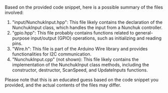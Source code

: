 Based on the provided code snippet, here is a possible summary of the files involved:

1. "input/NunchukInput.hpp": This file likely contains the declaration of the NunchukInput class, which handles the input from a Nunchuk controller.
2. "gpio.hpp": This file probably contains functions related to general-purpose input/output (GPIO) operations, such as initializing and reading pins.
3. "Wire.h": This file is part of the Arduino Wire library and provides functionalities for I2C communication.
4. "NunchukInput.cpp" (not shown): This file likely contains the implementation of the NunchukInput class methods, including the constructor, destructor, ScanSpeed, and UpdateInputs functions.

Please note that this is an educated guess based on the code snippet you provided, and the actual contents of the files may differ.